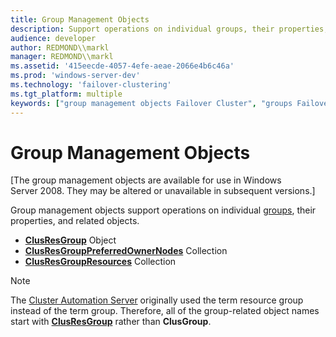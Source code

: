 ```yaml
---
title: Group Management Objects
description: Support operations on individual groups, their properties, and related objects.
audience: developer
author: REDMOND\\markl
manager: REDMOND\\markl
ms.assetid: '415eecde-4057-4efe-aeae-2066e4b6c46a'
ms.prod: 'windows-server-dev'
ms.technology: 'failover-clustering'
ms.tgt_platform: multiple
keywords: ["group management objects Failover Cluster", "groups Failover Cluster ,management objects"]
---
```


# Group Management Objects

\[The group management objects are available for use in Windows Server 2008. They may be altered or unavailable in subsequent versions.\]

Group management objects support operations on individual [groups](groups.md), their properties, and related objects.

-   [**ClusResGroup**](clusresgroup-object.md) Object
-   [**ClusResGroupPreferredOwnerNodes**](clusresgrouppreferredownernodes-collection.md) Collection
-   [**ClusResGroupResources**](clusresgroupresources-collection.md) Collection

> [!Note]  
> The [Cluster Automation Server](https://msdn.microsoft.com/library/aa372940) originally used the term resource group instead of the term group. Therefore, all of the group-related object names start with [**ClusResGroup**](clusresgroup-object.md) rather than **ClusGroup**.

 

 

 




